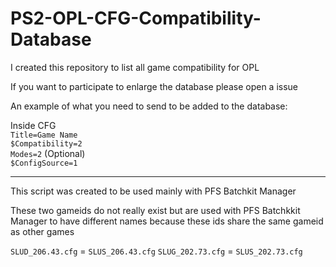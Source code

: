 # PS2-OPL-CFG-Compatibility-Database


I created this repository to list all game compatibility for OPL

If you want to participate to enlarge the database please open a issue


An example of what you need to send to be added to the database:

Inside CFG                       
`Title=Game Name`                     
`$Compatibility=2`               
`Modes=2`      (Optional)                        
`$ConfigSource=1`                      

--------------------------------------------------------------

This script was created to be used mainly with PFS Batchkit Manager

These two gameids do not really exist but are used with PFS Batchkkit Manager to have different names 
because these ids share the same gameid as other games

`SLUD_206.43.cfg`            = `SLUS_206.43.cfg`
`SLUG_202.73.cfg`            = `SLUS_202.73.cfg`
